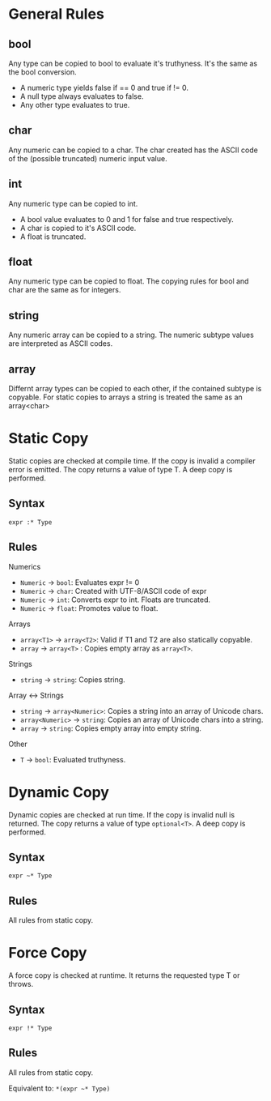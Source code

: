 # General Rules

## bool

Any type can be copied to bool to evaluate it's truthyness. It's the same as the bool conversion.
- A numeric type yields false if == 0 and true if != 0.
- A null type always evaluates to false.
- Any other type evaluates to true.

## char 

Any numeric can be copied to a char. The char created has the ASCII code of the (possible truncated) numeric input value.

## int

Any numeric type can be copied to int.
- A bool value evaluates to 0 and 1 for false and true respectively.
- A char is copied to it's ASCII code.
- A float is truncated.

## float 

Any numeric type can be copied to float. The copying rules for bool and char are the same as for integers.

## string

Any numeric array can be copied to a string. The numeric subtype values are interpreted as ASCII codes.

## array

Differnt array types can be copied to each other, if the contained subtype is copyable. For static copies to arrays a string is treated the same as an array&lt;char&gt;

# Static Copy

Static copies are checked at compile time. If the copy is invalid a compiler error is emitted. The copy returns a value of type T. A deep copy is performed.

## Syntax

```
expr :* Type
```

## Rules

Numerics
- `Numeric` -> `bool`: Evaluates expr != 0
- `Numeric` -> `char`: Created with UTF-8/ASCII code of expr
- `Numeric` -> `int`: Converts expr to int. Floats are truncated.
- `Numeric` -> `float`: Promotes value to float.  

Arrays
- `array<T1>` -> `array<T2>`: Valid if T1 and T2 are also statically copyable.
- `array` -> `array<T>` : Copies empty array as `array<T>`.

Strings
- `string` -> `string`: Copies string.

Array &lt;-&gt; Strings
- `string` -> `array<Numeric>`: Copies a string into an array of Unicode chars.
- `array<Numeric>` -> `string`: Copies an array of Unicode chars into a string.
- `array` -> `string`: Copies empty array into empty string.

Other
- `T` -> `bool`: Evaluated truthyness.

# Dynamic Copy

Dynamic copies are checked at run time. If the copy is invalid null is returned.
The copy returns a value of type `optional<T>`. A deep copy is performed.

## Syntax

```
expr ~* Type
```

## Rules

All rules from static copy.


# Force Copy

A force copy is checked at runtime. It returns the requested type T or throws.

## Syntax

```
expr !* Type
```

## Rules

All rules from static copy.

Equivalent to: `*(expr ~* Type)`
